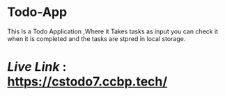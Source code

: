 # Todo-App
This Is a Todo Application ,Where it Takes tasks as input you can check it when it is completed and the tasks are stpred in local storage.

# *Live Link* : https://cstodo7.ccbp.tech/
